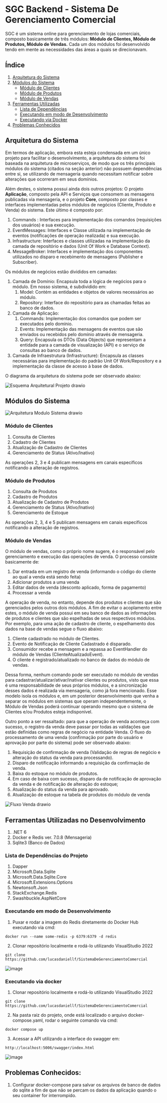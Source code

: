 # SGC Backend - Sistema De Gerenciamento Comercial

SGC é um sistema online para gerenciamento de lojas comerciais, composto basicamente de três módulos: 
**Módulo de Clientes, Módulo de Produtos, Módulo de Vendas.** Cada um dos módulos foi desenvolvido tendo em mente as necessidades das áreas a quais se direcionavam.

## Índice
1. [Arquitetura do Sistema](#arquitetura-do-sistema)
2. [Módulos do Sistema](#m%C3%B3dulos-do-sistema)
   - [Módulo de Clientes](#m%C3%B3dulo-de-clientes)
   - [Módulo de Produtos](#m%C3%B3dulo-de-produtos)
   - [Módulo de Vendas](#m%C3%B3dulo-de-vendas)
3. [Ferramentas Utilizadas](#ferramentas-utilizadas-no-desenvolvimento)
   - [Lista de Dependências](#lista-de-depend%C3%AAncias-do-projeto)
   - [Executando em modo de Desenvolvimento](#executando-em-modo-de-desenvolvimento)
   - [Executando via Docker](#executando-via-docker)
4. [Problemas Conhecidos](#problemas-conhecidos)
 
## Arquitetura do Sistema
Em termos de aplicação, embora esta esteja condensada em um único projeto para facilitar o desenvolvimento, a arquitetura do sistema foi baseada na arquitetura de 
microserviços, de modo que os três principais módulos do sistema (citados na seção anterior) não possuem dependências entre si, se utilizando de mensageria
quando necessitam notificar sobre alterações que ocorreram em seus domínios.

Além destes, o sistema possui ainda dois outros projetos: O projeto **Aplicação**, composto pela API e Serviços que consomem as mensagens publicadas via mensageria,
e o projeto **Core**, composto por classes e interfaces implementadas pelos módulos de negócios (Cliente, Produto e Venda) do sistema. Este último é composto por:

1. Commands : Interfaces para implementação dos comandos (requisições dos usuários) e sua execução.
2. EventMessages: Interfaces e Classe utilizada na implementação de eventos (notificações de operação realizada) e sua execução.
3. Infrastructure: Interfaces e classes utilizadas na implementação da camada de repositório e dados (Unit Of Work e Database Context).
4. MessageBroker: Interfaces e implementação dos componentes utilizados no disparo e recebimento de mensagens (Publisher e Subscriber).

Os módulos de negócios estão divididos em camadas:

1. Camada de Domínio: Encapsula toda a lógica de negócios para o módulo. Em nosso sistema, é subdividido em:
   1. Model: Contém as entidades e objetos de valores necessários ao módulo. 
   2. Repository: Interface do repositório para as chamadas feitas ao banco de dados.
2. Camada de Aplicação:
   1. Commands: Implementação dos comandos que podem ser executados pelo domínio.
   2. Events: Implementação das mensagens de eventos que são enviados ou recebidos pelo domínio através de mensageria.
   3. Query: Encapsula os DTOs (Data Objects) que representam a entidade para a camada de visualização (API) e o serviço de consultas ao banco de dados.
3. Camada de Infraestrutura (Infrastructure): Encapsula as classes necessárias para implementação do padrão Unit Of Work/Repository e a implementação da classe
de acesso à base de dados.

O diagrama da arquitetura do sistema pode ser observado abaixo:

![Esquema Arquitetural Projeto drawio](https://user-images.githubusercontent.com/70923700/215354066-9b5c0c17-f2cf-4d7e-bf90-d3062c393625.png)

## Módulos do Sistema

![Arquitetura Modulo Sistema drawio](https://user-images.githubusercontent.com/70923700/215354867-9b2ec59a-1ec0-4f97-a65b-64311655ffd3.png)

### Módulo de Clientes
1. Consulta de Clientes
2. Cadastro de Clientes
3. Atualização de Cadastro de Clientes
4. Gerenciamento de Status (Ativo/Inativo)

As operações 2, 3 e 4 publicam mensagens em canais específicos notificando a alteração de registros.

### Módulo de Produtos
1. Consulta de Produtos
2. Cadastro de Produtos
3. Atualização de Cadastro de Produtos
4. Gerenciamento de Status (Ativo/Inativo)
5. Gerenciamento de Estoque

As operações 2, 3, 4 e 5 publicam mensagens em canais específicos notificando a alteração de registros.

### Módulo de Vendas
O módulo de vendas, como o próprio nome sugere, é o responsável pelo gerenciamento e execução das operações de venda. O processo consiste basicamente de:

1. Dar entrada em um registro de venda (informando o código do cliente ao qual a venda está sendo feita)
2. Adicionar produtos a uma venda
3. Editar dados de venda (desconto aplicado, forma de pagamento)
4. Processar a venda

A operação de venda, no entanto, depende dos produtos e clientes que são gerenciados pelos outros dois módulos. A fim de evitar o acoplamento entre estes,
o módulo de venda possui em seu banco de dados as informações de produtos e clientes que são espelhadas de seus respectivos módulos. Por exemplo, para uma ação de cadastro de cliente, o espelhamento dos dados na base de vendas segue o fluxo abaixo:

1. Cliente cadastrado no módulo de Clientes.
2. Evento de Notificação de Cliente Cadastrado é disparado.
3. Consumidor recebe a mensagem e a repassa ao EventHandler do módulo de Vendas (ClienteAtualizadoEvent).
4. O cliente é registrado/atualizado no banco de dados do módulo de vendas.

Dessa forma, nenhum comando pode ser executado no módulo de vendas para cadastrar/atualizar/ativar/inativar clientes ou produtos, visto que essa é uma responsabilidade de seus próprios módulos, e a sincronização desses dados é realizada via mensageria, como já fora mencionado. Esse modelo isola os módulos e, em um posterior desenvolvimento que venha a separar os módulos em sistemas que operam independentemente, o Módulo de Vendas poderá continuar operando mesmo que o sistema de Clientes e/ou Produtos esteja indisponível.

Outro ponto a ser ressaltado: para que a operação de venda aconteça com sucesso, o registro da venda deve passar por todas as validações que estão definidas como regras de negócio na entidade Venda. O fluxo do processamento de uma venda (confirmação por parte do usuário e aprovação por parte do sistema) pode ser observado abaixo:

1. Requisição de confirmação de venda (Validação de regras de negócio e alteração do status da venda para processando).
2. Disparo de notificação informando a requisição da confirmação de venda.
3. Baixa do estoque no módulo de produtos.
4. Em caso de baixa com sucesso, disparo da de notificação de aprovação da venda e de notificação de alteração do estoque;
5. Atualização do status da venda para aprovado.
6. Atualização de estoque na tabela de produtos do módulo de venda 


![Fluxo Venda drawio](https://user-images.githubusercontent.com/70923700/215360033-9e10c814-736e-4ee9-87f7-ed1e9c20f7c9.png)


## Ferramentas Utilizadas no Desenvolvimento
1. .NET 6
2. Docker e Redis ver. 7.0.8 (Mensageria)
3. Sqlite3 (Banco de Dados)

### Lista de Dependências do Projeto
1. Dapper
2. Microsoft.Data.Sqlite
3. Microsoft.Data.Sqlite.Core
4. Microsoft.Extensions.Options
5. Newtonsoft.Json
6. StackExchange.Redis
7. Swashbuckle.AspNetCore

### Executando em modo de Desenvolvimento
1. Puxar e rodar a imagem do Redis diretamente do Docker Hub executando via cmd:
```
docker run --name some-redis -p 6379:6379 -d redis
```
2. Clonar repositório localmente e rodá-lo utilizando VisualStudio 2022
```
git clone https://github.com/lucasdaniellf/SistemaDeGerenciamentoComercial
```
![image](https://user-images.githubusercontent.com/70923700/215342966-4fc0d0c0-2acb-4a79-b4a5-6c5d552fc2ae.png)

### Executando via docker
1. Clonar repositório localmente e rodá-lo utilizando VisualStudio 2022
```
git clone https://github.com/lucasdaniellf/SistemaDeGerenciamentoComercial
```
2. Na pasta raiz do projeto, onde está localizado o arquivo docker-compose.yaml, rodar o seguinte comando via cmd:

```
docker compose up
```
3. Acessar a API utilizando a interface do swagger em:
```
http://localhost:5006/swagger/index.html 
```

![image](https://user-images.githubusercontent.com/70923700/215369226-aaabedd7-ad96-41e4-8e52-d852de4baad4.png)

## Problemas Conhecidos:

1. Configurar docker-compose para salvar os arquivos de banco de dados do sqlite a fim de que não se percam os dados da aplicação quando o seu container for interrompido.















